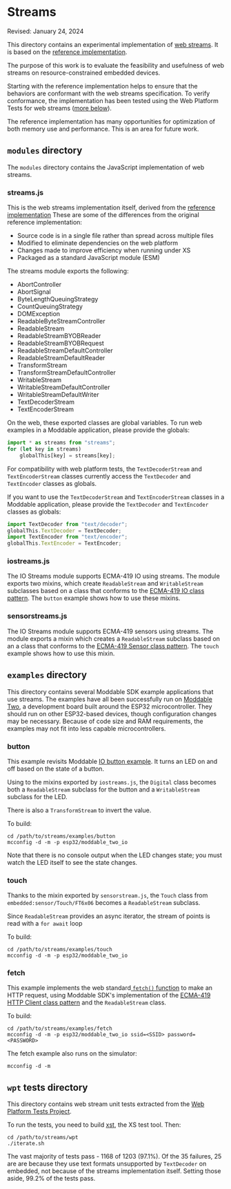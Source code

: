 # Streams
Revised: January 24, 2024

This directory contains an experimental implementation of [web streams](https://streams.spec.whatwg.org). It is based on the [reference implementation](https://github.com/whatwg/streams). 

The purpose of this work is to evaluate the feasibility and usefulness of web streams on resource-constrained embedded devices.

Starting with the reference implementation helps to ensure that the behaviors are conformant with the web streams specification. To verify conformance, the implementation has been tested using the Web Platform Tests for web streams ([more below](#tests)). 

The reference implementation has many opportunities for optimization of both memory use and performance. This is an area for future work.

<a id="modules"></a>
## `modules` directory
The `modules` directory contains the JavaScript implementation of web streams.

### streams.js

This is the web streams implementation itself, derived from the [reference implementation](https://github.com/whatwg/streams) These are some of the differences from the original reference implementation:

- Source code is in a single file rather than spread across multiple files
- Modified to eliminate dependencies on the web platform
- Changes made to improve efficiency when running under XS
- Packaged as a standard JavaScript module (ESM)

The streams module exports the following:

- AbortController
- AbortSignal
- ByteLengthQueuingStrategy
- CountQueuingStrategy
- DOMException
- ReadableByteStreamController
- ReadableStream
- ReadableStreamBYOBReader
- ReadableStreamBYOBRequest
- ReadableStreamDefaultController
- ReadableStreamDefaultReader
- TransformStream
- TransformStreamDefaultController
- WritableStream
- WritableStreamDefaultController
- WritableStreamDefaultWriter
- TextDecoderStream
- TextEncoderStream

On the web, these exported classes are global variables. To run web examples in a Moddable application, please provide the globals:

```js
import * as streams from "streams";
for (let key in streams)
	globalThis[key] = streams[key];
```

For compatibility with web platform tests, the `TextDecoderStream` and `TextEncoderStream` classes currently access the `TextDecoder` and `TextEncoder` classes as globals. 

If you want to use the `TextDecoderStream` and `TextEncoderStream` classes in a Moddable application, please provide the `TextDecoder` and `TextEncoder` classes as globals:
	
```js
import TextDecoder from "text/decoder";
globalThis.TextDecoder = TextDecoder;
import TextEncoder from "text/encoder";
globalThis.TextEncoder = TextEncoder;
```

### iostreams.js

The IO Streams module supports ECMA-419 IO using streams. The module exports two mixins, which create `ReadableStream` and `WritableStream` subclasses based on a class that conforms to the [ECMA-419 IO class pattern](https://419.ecma-international.org/#-9-io-class-pattern). The `button` example shows how to use these mixins.

### sensorstreams.js

The IO Streams module supports ECMA-419 sensors using streams. The module exports a mixin which creates a `ReadableStream` subclass based on an a class that conforms to the [ECMA-419 Sensor class pattern](https://419.ecma-international.org/#-13-sensor-class-pattern). The `touch` example shows how to use this mixin.

<a id="examples"></a>
## `examples` directory
This directory contains several Moddable SDK example applications that use streams. The examples have all been successfully run on [Moddable Two](https://www.moddable.com/moddable-two), a development board built around the ESP32 microcontroller. They should run on other ESP32-based devices, though configuration changes may be necessary. Because of code size and RAM requirements, the examples may not fit into less capable microcontrollers.

### button

This example revisits Moddable [IO button example](https://github.com/Moddable-OpenSource/moddable/tree/public/examples/io/digital/button). It turns an LED on and off based on the state of a button.

Using to the mixins exported by `iostreams.js`, the `Digital` class becomes both a `ReadableStream` subclass for the button and a `WritableStream` subclass for the LED.

There is also a `TransformStream` to invert the value.

To build:

```
cd /path/to/streams/examples/button
mcconfig -d -m -p esp32/moddable_two_io
```
	
Note that there is no console output when the LED changes state; you must watch the LED itself to see the state changes.
	
### touch

Thanks to the mixin exported by `sensorstream.js`, the `Touch` class from `embedded:sensor/Touch/FT6x06` becomes a `ReadableStream` subclass. 

Since `ReadableStream` provides an async iterator, the stream of points is read with a `for await` loop

To build:

```
cd /path/to/streams/examples/touch
mcconfig -d -m -p esp32/moddable_two_io
```	

### fetch

This example implements the web standard[ `fetch()` function](https://developer.mozilla.org/en-US/docs/Web/API/Fetch_API) to make an HTTP request, using Moddable SDK's implementation of the [ECMA-419 HTTP Client class pattern](https://419.ecma-international.org/#-20-http-client-class-pattern) and the `ReadableStream` class. 

To build:

```
cd /path/to/streams/examples/fetch
mcconfig -d -m -p esp32/moddable_two_io ssid=<SSID> password=<PASSWORD>
```

The fetch example also runs on the simulator:

```
mcconfig -d -m
```

<a id="tests"></a>
## `wpt` tests directory

This directory contains web stream unit tests extracted from the [Web Platform Tests Project](https://github.com/web-platform-tests/wpt).

To run the tests, you need to build [xst](https://github.com/Moddable-OpenSource/moddable/blob/public/documentation/xs/xst.md), the XS test tool. Then:

```
cd /path/to/streams/wpt
./iterate.sh
```

The vast majority of tests pass - 1168 of 1203 (97.1%). Of the 35 failures, 25 are are because they use  text formats unsupported by `TextDecoder` on embedded, not because of the streams implementation itself. Setting those aside, 99.2% of the tests pass.
